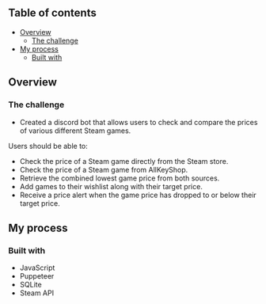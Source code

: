 ## Table of contents

- [Overview](#overview)
  - [The challenge](#the-challenge)
- [My process](#my-process)
  - [Built with](#built-with)

## Overview

### The challenge

- Created a discord bot that allows users to check and compare the prices of various different Steam games.

Users should be able to:

- Check the price of a Steam game directly from the Steam store.
- Check the price of a Steam game from AllKeyShop.
- Retrieve the combined lowest game price from both sources.
- Add games to their wishlist along with their target price.
- Receive a price alert when the game price has dropped to or below their target price.

## My process

### Built with

- JavaScript
- Puppeteer
- SQLite
- Steam API

